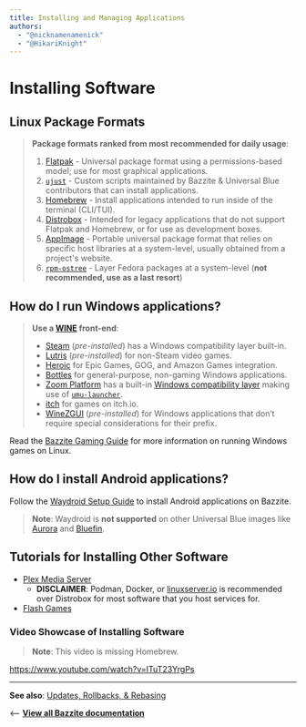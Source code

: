 ```yaml
---
title: Installing and Managing Applications
authors:
  - "@nicknamenamenick"
  - "@HikariKnight"
---
```


<!-- ANCHOR: METADATA -->
<!--{"url_discourse": "https://universal-blue.discourse.group/docs?topic=35", "fetched_at": "2024-09-03 16:43:05.697052+00:00"}-->
<!-- ANCHOR_END: METADATA -->

# Installing Software

## Linux Package Formats

> **Package formats ranked from most recommended for daily usage**:
>
> 1. [Flatpak](./Flatpak.md) - Universal package format using a permissions-based model; use for most graphical applications.
> 2. [`ujust`](./ujust.md) - Custom scripts maintained by Bazzite & Universal Blue contributors that can install applications.
> 3. [Homebrew](./Homebrew.md) - Install applications intended to run inside of the terminal (CLI/TUI).
> 4. [Distrobox](./Distrobox.md) - Intended for legacy applications that do not support Flatpak and Homebrew, or for use as development boxes.
> 5. [AppImage](./AppImage.md) - Portable universal package format that relies on specific host libraries at a system-level, usually obtained from a project's website.
> 6. [`rpm-ostree`](./rpm-ostree.md) - Layer Fedora packages at a system-level (**not recommended, use as a last resort**)

## How do I run Windows applications?

> **Use a [WINE](https://www.winehq.org/) front-end**:
>
> - [Steam](https://store.steampowered.com/) (_pre-installed_) has a Windows compatibility layer built-in.
> - [Lutris](https://lutris.net/about) (_pre-installed_) for non-Steam video games.
> - [Heroic](https://heroicgameslauncher.com/) for Epic Games, GOG, and Amazon Games integration.
> - [Bottles](https://usebottles.com/) for general-purpose, non-gaming Windows applications.
> - [Zoom Platform](https://www.zoom-platform.com/) has a built-in [Windows compatibility layer](https://zoom-platform.sh/) making use of [`umu-launcher`](https://github.com/Open-Wine-Components/umu-launcher).
> - [itch](https://flathub.org/apps/io.itch.itch) for games on itch.io.
> - [WineZGUI](https://github.com/fastrizwaan/WineZGUI) (_pre-installed_) for Windows applications that don’t require special considerations for their prefix.

Read the [Bazzite Gaming Guide](https://docs.bazzite.gg/Gaming/) for more information on running Windows games on Linux.

## How do I install Android applications?

Follow the [Waydroid Setup Guide](./Waydroid_Setup_Guide.md) to install Android applications on Bazzite.

> **Note**: Waydroid is **not supported** on other Universal Blue images like [Aurora](https://getaurora.dev/) and [Bluefin](https://projectbluefin.io/).

## Tutorials for Installing Other Software

- [Plex Media Server](https://universal-blue.discourse.group/t/video-tutorial-how-to-install-plex-media-server-using-distrobox-on-bazzite/1999)
  - **DISCLAIMER**: Podman, Docker, or [linuxserver.io](https://www.linuxserver.io/) is recommended over Distrobox for most software that you host services for.
- [Flash Games](https://universal-blue.discourse.group/t/how-to-run-old-browser-games-with-web-apps/486)

### Video Showcase of Installing Software

> **Note**: This video is missing Homebrew.

https://www.youtube.com/watch?v=ITuT23YrgPs

<hr>

**See also**: [Updates, Rollbacks, & Rebasing](../Installing_and_Managing_Software/Updates_Rollbacks_and_Rebasing/index.md)

<-- [**View all Bazzite documentation**](../index.md)
